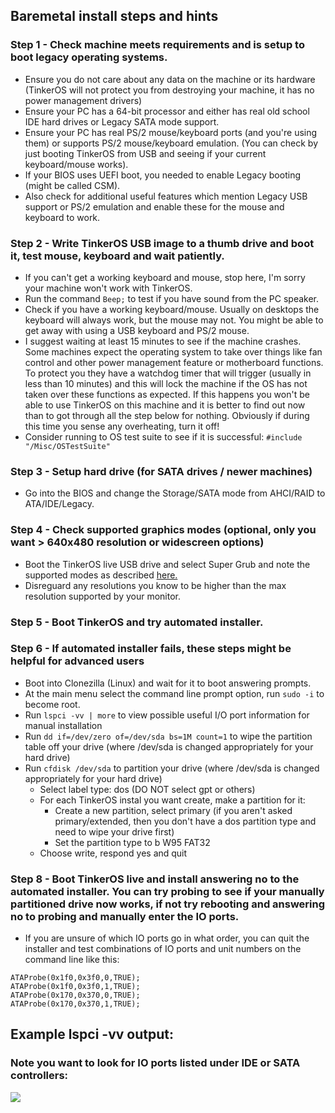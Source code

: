 ## Baremetal install steps and hints

### Step 1 - Check machine meets requirements and is setup to boot legacy operating systems.
- Ensure you do not care about any data on the machine or its hardware (TinkerOS will not protect you from destroying your machine, it has no power management drivers)
- Ensure your PC has a 64-bit processor and either has real old school IDE hard drives or Legacy SATA mode support.
- Ensure your PC has real PS/2 mouse/keyboard ports (and you're using them) or supports PS/2 mouse/keyboard emulation.  (You can check by just booting TinkerOS from USB and seeing if your current keyboard/mouse works).
- If your BIOS uses UEFI boot, you needed to enable Legacy booting (might be called CSM).
- Also check for additional useful features which mention Legacy USB support or PS/2 emulation and enable these for the mouse and keyboard to work.

### Step 2 - Write TinkerOS USB image to a thumb drive and boot it, test mouse, keyboard and wait patiently.
- If you can't get a working keyboard and mouse, stop here, I'm sorry your machine won't work with TinkerOS.
- Run the command ```Beep;``` to test if you have sound from the PC speaker.
- Check if you have a working keyboard/mouse.  Usually on desktops the keyboard will always work, but the mouse may not. You might be able to get away with using a USB keyboard and PS/2 mouse.
- I suggest waiting at least 15 minutes to see if the machine crashes.  Some machines expect the operating system to take over things like fan control and other power management feature or motherboard functions.  To protect you they have a watchdog timer that will trigger (usually in less than 10 minutes) and this will lock the machine if the OS has not taken over these functions as expected.  If this happens you won't be able to use TinkerOS on this machine and it is better to find out now than to got through all the step below for nothing.  Obviously if during this time you sense any overheating, turn it off!
- Consider running to OS test suite to see if it is successful:  ```#include "/Misc/OSTestSuite"```

### Step 3 - Setup hard drive (for SATA drives / newer machines)
- Go into the BIOS and change the Storage/SATA mode from AHCI/RAID to ATA/IDE/Legacy.

### Step 4 - Check supported graphics modes (optional, only you want > 640x480 resolution or widescreen options)
 - Boot the TinkerOS live USB drive and select Super Grub and note the supported modes as described <a href="./USBBoot/GraphicsModes.md">here.</a>
 - Disreguard any resolutions you know to be higher than the max resolution supported by your monitor.

### Step 5 - Boot TinkerOS and try automated installer.

### Step 6 - If automated installer fails, these steps might be helpful for advanced users
 - Boot into Clonezilla (Linux) and wait for it to boot answering prompts.
 - At the main menu select the command line prompt option, run ```sudo -i``` to become root.
 - Run ```lspci -vv | more``` to view possible useful I/O port information for manual installation
 - Run ```dd if=/dev/zero of=/dev/sda bs=1M count=1``` to wipe the partition table off your drive (where /dev/sda is changed appropriately for your hard drive)
 - Run ```cfdisk /dev/sda``` to partition your drive (where /dev/sda is changed appropriately for your hard drive)
   - Select label type: dos  (DO NOT select gpt or others)
   - For each TinkerOS instal you want create, make a partition for it:
     - Create a new partition, select primary (if you aren't asked primary/extended, then you don't have a dos partition type and need to wipe your drive first)
     - Set the partition type to b W95 FAT32
   - Choose write, respond yes and quit


### Step 8 - Boot TinkerOS live and install answering no to the automated installer.  You can try probing to see if your manually partitioned drive now works, if not try rebooting and answering no to probing and manually enter the IO ports.
  - If you are unsure of which IO ports go in what order, you can quit the installer and test combinations of IO ports and unit numbers on the command line like this:
  ```
ATAProbe(0x1f0,0x3f0,0,TRUE);
ATAProbe(0x1f0,0x3f0,1,TRUE);
ATAProbe(0x170,0x370,0,TRUE);
ATAProbe(0x170,0x370,1,TRUE);
```

## Example lspci -vv output:
### Note you want to look for IO ports listed under IDE or SATA controllers:
<img src="https://github.com/tinkeros/TinkerOS/raw/tinkeros-update-docs/USBBoot/lspci.png">
